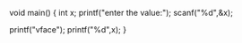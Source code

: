 void main()
{
  int x;
  printf("enter the value:");
  scanf("%d",&x);
  
  printf("vface");
  printf("%d",x);
}
